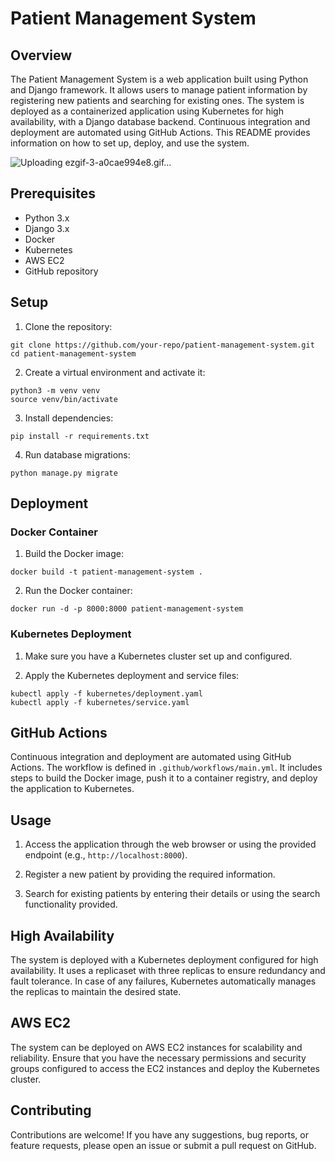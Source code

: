 # Patient Management System

## Overview

The Patient Management System is a web application built using Python and Django framework. It allows users to manage patient information by registering new patients and searching for existing ones. The system is deployed as a containerized application using Kubernetes for high availability, with a Django database backend. Continuous integration and deployment are automated using GitHub Actions. This README provides information on how to set up, deploy, and use the system.

![Uploading ezgif-3-a0cae994e8.gif…]()

## Prerequisites

- Python 3.x
- Django 3.x
- Docker
- Kubernetes
- AWS EC2
- GitHub repository

## Setup

1. Clone the repository:
```
git clone https://github.com/your-repo/patient-management-system.git
cd patient-management-system
```

2. Create a virtual environment and activate it:
```
python3 -m venv venv
source venv/bin/activate
```
3. Install dependencies:
```
pip install -r requirements.txt
```
4. Run database migrations:
```
python manage.py migrate
```

## Deployment

### Docker Container

1. Build the Docker image:
```
docker build -t patient-management-system .

```

2. Run the Docker container:
```
docker run -d -p 8000:8000 patient-management-system
```

### Kubernetes Deployment

1. Make sure you have a Kubernetes cluster set up and configured.

2. Apply the Kubernetes deployment and service files:

```
kubectl apply -f kubernetes/deployment.yaml
kubectl apply -f kubernetes/service.yaml
```

## GitHub Actions

Continuous integration and deployment are automated using GitHub Actions. The workflow is defined in `.github/workflows/main.yml`. It includes steps to build the Docker image, push it to a container registry, and deploy the application to Kubernetes.

## Usage

1. Access the application through the web browser or using the provided endpoint (e.g., `http://localhost:8000`).

2. Register a new patient by providing the required information.

3. Search for existing patients by entering their details or using the search functionality provided.

## High Availability

The system is deployed with a Kubernetes deployment configured for high availability. It uses a replicaset with three replicas to ensure redundancy and fault tolerance. In case of any failures, Kubernetes automatically manages the replicas to maintain the desired state.

## AWS EC2

The system can be deployed on AWS EC2 instances for scalability and reliability. Ensure that you have the necessary permissions and security groups configured to access the EC2 instances and deploy the Kubernetes cluster.

## Contributing

Contributions are welcome! If you have any suggestions, bug reports, or feature requests, please open an issue or submit a pull request on GitHub.





